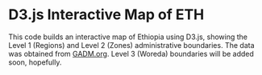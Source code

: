 # D3.js Interactive Map of ETH

This code builds an interactive map of Ethiopia using D3.js, showing the Level 1 (Regions) and Level 2 (Zones) administrative boundaries. The data was obtained from [GADM.org](https://gadm.org/). Level 3 (Woreda) boundaries will be added soon, hopefully.
